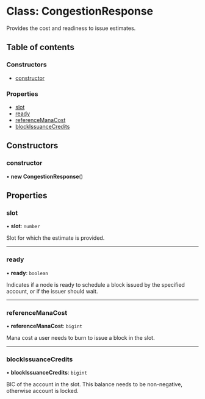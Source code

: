 # Class: CongestionResponse

Provides the cost and readiness to issue estimates.

## Table of contents

### Constructors

- [constructor](CongestionResponse.md#constructor)

### Properties

- [slot](CongestionResponse.md#slot)
- [ready](CongestionResponse.md#ready)
- [referenceManaCost](CongestionResponse.md#referencemanacost)
- [blockIssuanceCredits](CongestionResponse.md#blockissuancecredits)

## Constructors

### constructor

• **new CongestionResponse**()

## Properties

### slot

• **slot**: `number`

Slot for which the estimate is provided.

___

### ready

• **ready**: `boolean`

Indicates if a node is ready to schedule a block issued by the specified account, or if the issuer should wait.

___

### referenceManaCost

• **referenceManaCost**: `bigint`

Mana cost a user needs to burn to issue a block in the slot.

___

### blockIssuanceCredits

• **blockIssuanceCredits**: `bigint`

BIC of the account in the slot. This balance needs to be non-negative, otherwise account is locked.

